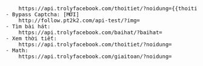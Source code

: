 <pre>
	https://api.trolyfacebook.com/thoitiet/?noidung={{thoitiet}}
- Bypass Captcha: [MỚI]
    http://follow.pt2k2.com/api-test/?img=<URL>
- Tìm bài hát:
    https://api.trolyfacebook.com/baihat/?baihat=<string>
- Xem thời tiết:
    https://api.trolyfacebook.com/thoitiet/?noidung=<string>
- Math:
    https://api.trolyfacebook.com/giaitoan/?noidung=<string>